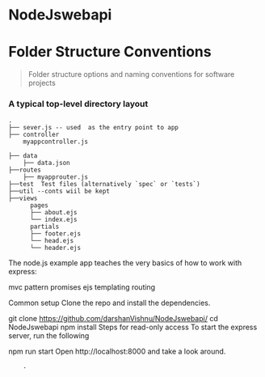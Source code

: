 # NodeJswebapi

Folder Structure Conventions
============================

> Folder structure options and naming conventions for software projects

### A typical top-level directory layout

    .
    ├── sever.js -- used  as the entry point to app              
    ├── controller 
        myappcontroller.js  
           
    ├── data                  
        ├── data.json
    ├──routes
        ├── myapprouter.js  
    ├──test  Test files (alternatively `spec` or `tests`)
    ├──util --conts wiil be kept
    ├──views                 
          pages
          ├── about.ejs
          └── index.ejs
          partials
          ├── footer.ejs
          └── head.ejs
          └── header.ejs
          

The node.js example app teaches the very basics of how to work with express:

mvc pattern
promises 
ejs templating
routing 



Common setup
Clone the repo and install the dependencies.

git clone https://github.com/darshanVishnu/NodeJswebapi/
cd NodeJswebapi
npm install
Steps for read-only access
To start the express server, run the following

npm run start
Open http://localhost:8000 and take a look around.
    
        .

